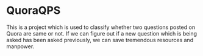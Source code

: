 # QuoraQPS

This is a project which is used to classify whether two questions posted on Quora are same or not. If we can figure out if a new question which is being asked has been asked
previously, we can save tremendous resources and manpower. 
